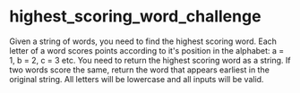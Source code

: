 # highest_scoring_word_challenge

  Given a string of words, you need to find the highest scoring word.
  Each letter of a word scores points according to it's position in the alphabet: a = 1, b = 2, c = 3 etc.
  You need to return the highest scoring word as a string.
  If two words score the same, return the word that appears earliest in the original string.
  All letters will be lowercase and all inputs will be valid.